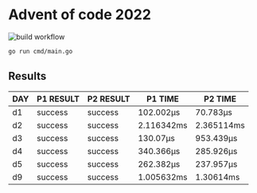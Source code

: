 # Advent of code 2022
![build workflow](https://github.com/rickardenglund/aoc2022/actions/workflows/build.yaml/badge.svg)

``` bash
go run cmd/main.go
```

## Results
| DAY | P1 RESULT | P2 RESULT |  P1 TIME   |  P2 TIME   |
|-----|-----------|-----------|------------|------------|
| d1  | success   | success   | 102.002µs  | 70.783µs   |
| d2  | success   | success   | 2.116342ms | 2.365114ms |
| d3  | success   | success   | 130.07µs   | 953.439µs  |
| d4  | success   | success   | 340.366µs  | 285.926µs  |
| d5  | success   | success   | 262.382µs  | 237.957µs  |
| d9  | success   | success   | 1.005632ms | 1.30614ms  |
